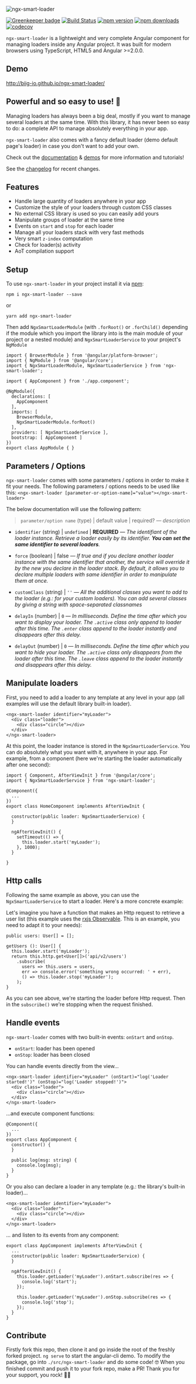 ![ngx-smart-loader](https://user-images.githubusercontent.com/5319267/34251919-f4a51274-e641-11e7-8c5d-f2dddfc742ac.png)

[![Greenkeeper badge](https://badges.greenkeeper.io/biig-io/ngx-smart-loader.svg)](https://greenkeeper.io/)
[![Build Status](https://travis-ci.org/biig-io/ngx-smart-loader.svg?branch=master)](https://travis-ci.org/biig-io/ngx-smart-loader) [![npm version](https://badge.fury.io/js/ngx-smart-loader.svg)](https://badge.fury.io/js/ngx-smart-loader) [![npm downloads](https://img.shields.io/npm/dm/ngx-smart-loader.svg)](https://npmjs.org/ngx-smart-loader) [![codecov](https://codecov.io/gh/biig-io/ngx-smart-loader/branch/master/graph/badge.svg)](https://codecov.io/gh/biig-io/ngx-smart-loader)

`ngx-smart-loader` is a lightweight and very complete Angular component for managing loaders inside any Angular project. It was built for modern browsers using TypeScript, HTML5 and Angular >=2.0.0.

## Demo
http://biig-io.github.io/ngx-smart-loader/


## Powerful and so easy to use! 🤙
Managing loaders has always been a big deal, mostly if you want to manage several loaders at the same time. With this library, it has never been so easy to do: a complete API to manage absolutely everything in your app.

`ngx-smart-loader` also comes with a fancy default loader (demo default page's loader) in case you don't want to add your own.

Check out the [documentation](https://github.com/biig-io/ngx-smart-loader) & [demos](https://github.com/biig-io/ngx-smart-loader) for more information and tutorials!

See the [changelog](https://github.com/biig-io/ngx-smart-loader/CHANGELOG.md) for recent changes.

## Features
 - Handle large quantity of loaders anywhere in your app
 - Customize the style of your loaders through custom CSS classes
 - No external CSS library is used so you can easily add yours
 - Manipulate groups of loader at the same time
 - Events on `start` and `stop` for each loader
 - Manage all your loaders stack with very fast methods
 - Very smart `z-index` computation
 - Check for loader(s) activity
 - AoT compilation support

## Setup
To use `ngx-smart-loader` in your project install it via [npm](https://www.npmjs.com/package/ngx-smart-loader):
```
npm i ngx-smart-loader --save
```
or
```
yarn add ngx-smart-loader
```

Then add `NgxSmartLoaderModule` (with `.forRoot()` or `.forChild()` depending if the module which you import the library into is the main module of your project or a nested module) and `NgxSmartLoaderService` to your project's `NgModule`
```
import { BrowserModule } from '@angular/platform-browser';
import { NgModule } from '@angular/core';
import { NgxSmartLoaderModule, NgxSmartLoaderService } from 'ngx-smart-loader';

import { AppComponent } from './app.component';

@NgModule({
  declarations: [
    AppComponent
  ],
  imports: [
    BrowserModule,
    NgxSmartLoaderModule.forRoot()
  ],
  providers: [ NgxSmartLoaderService ],
  bootstrap: [ AppComponent ]
})
export class AppModule { }
```

## Parameters / Options
`ngx-smart-loader` comes with some parameters / options in order to make it fit your needs. The following parameters / options needs to be used like this: `<ngx-smart-loader [parameter-or-option-name]="value"></ngx-smart-loader>`

The below documentation will use the following pattern: 
> `parameter/option name` (type) | default value | required? ― _description_

- `identifier` (string) | `undefined` | **REQUIRED** ― _The identifiant of the loader instance. Retrieve a loader easily by its identifier. **You can set the same identifier to several loaders**._

- `force` (boolean) | false ― _If true and if you declare another loader instance with the same identifier that another, the service will override it by the new you declare in the loader stack. By default, it allows you to declare multiple loaders with same identifier in order to manipulate them at once._

- `customClass` (string) | `''` ― _All the additional classes you want to add to the loader (e.g.: for your custom loaders). You can add several classes by giving a string with space-separated classnames_

- `delayIn` (number) | `0` ― _In milliseconds. Define the time after which you want to display your loader. The `.active` class only append to loader after this time. The `.enter` class append to the loader instantly and disappears after this delay._

- `delayOut` (number) | `0` ― _In milliseconds. Define the time after which you want to hide your loader. The `.active` class only disappears from the loader after this time. The `.leave` class append to the loader instantly and disappears after this delay._

## Manipulate loaders
First, you need to add a loader to any template at any level in your app (all examples will use the default library built-in loader).
```
<ngx-smart-loader identifier="myLoader">
  <div class="loader">
    <div class="circle"></div>
  </div>
</ngx-smart-loader>
```
At this point, the loader instance is stored in the `NgxSmartLoaderService`. You can do absolutely what you want with it, anywhere in your app. For example, from a component (here we're starting the loader automatically after one second):
```
import { Component, AfterViewInit } from '@angular/core';
import { NgxSmartLoaderService } from 'ngx-smart-loader';

@Component({
  ...
})
export class HomeComponent implements AfterViewInit {

  constructor(public loader: NgxSmartLoaderService) {
  }

  ngAfterViewInit() {
    setTimeout(() => {
      this.loader.start('myLoader');
    }, 1000);
  }

}
```

## Http calls
Following the same example as above, you can use the `NgxSmartLoaderService` to start a loader. Here's a more concrete example:

Let's imagine you have a function that makes an Http request to retrieve a user list (this example uses the [rxjs Observable](https://github.com/ReactiveX/rxjs/blob/master/doc/observable.md). This is an example, you need to adapt it to your needs):
```
public users: User[] = [];

getUsers (): User[] {
  this.loader.start('myLoader');
  return this.http.get<User[]>('api/v2/users')
    .subscribe(
      users => this.users = users,
      err => console.error('something wrong occurred: ' + err),
      () => this.loader.stop('myLoader');
    );
}
```
As you can see above, we're starting the loader before Http request. Then in the `subscribe()` we're stopping when the request finished.

## Handle events
`ngx-smart-loader` comes with two built-in events: `onStart` and `onStop`.

 - `onStart`: loader has been opened
 - `onStop`: loader has been closed

You can handle events directly from the view...
```
<ngx-smart-loader identifier="myLoader" (onStart)="log('Loader started!')" (onStop)="log('Loader stopped!')">
  <div class="loader">
    <div class="circle"></div>
  </div>
</ngx-smart-loader>
```
...and execute component functions:
```
@Component({
  ...
})
export class AppComponent {
  constructor() {
  }

  public log(msg: string) {
    console.log(msg);
  }
}
```

Or you also can declare a loader in any template (e.g.: the library's built-in loader)...
```
<ngx-smart-loader identifier="myLoader">
  <div class="loader">
    <div class="circle"></div>
  </div>
</ngx-smart-loader>
```
... and listen to its events from any component:
```
export class AppComponent implements AfterViewInit {
  ...
  constructor(public loader: NgxSmartLoaderService) {
  }

  ngAfterViewInit() {
    this.loader.getLoader('myLoader').onStart.subscribe(res => {
      console.log('start');
    });

    this.loader.getLoader('myLoader').onStop.subscribe(res => {
      console.log('stop');
    });
  }
}
```

## Contribute
Firstly fork this repo, then clone it and go inside the root of the freshly forked project.
`ng serve` to start the angular-cli demo.
To modify the package, go into `./src/ngx-smart-loader` and do some code! 🤓
When you finished commit and push it to your fork repo, make a PR!
Thank you for your support, you rock! 🤘🎸

